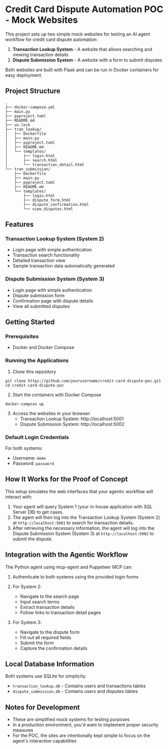 # Credit Card Dispute Automation POC - Mock Websites

This project sets up two simple mock websites for testing an AI agent workflow for credit card dispute automation:

1. **Transaction Lookup System** - A website that allows searching and viewing transaction details
2. **Dispute Submission System** - A website with a form to submit disputes

Both websites are built with Flask and can be run in Docker containers for easy deployment.

## Project Structure

```
.
├── docker-compose.yml
├── main.py
├── pyproject.toml
├── README.md
├── uv.lock
├── tran_lookup/
│   ├── Dockerfile
│   ├── main.py
│   ├── pyproject.toml
│   ├── README.md
│   └── templates/
│       ├── login.html
│       ├── search.html
│       └── transaction_detail.html
└── tran_submission/
    ├── Dockerfile
    ├── main.py
    ├── pyproject.toml
    ├── README.md
    └── templates/
        ├── login.html
        ├── dispute_form.html
        ├── dispute_confirmation.html
        └── view_disputes.html
```

## Features

### Transaction Lookup System (System 2)
- Login page with simple authentication
- Transaction search functionality
- Detailed transaction view
- Sample transaction data automatically generated

### Dispute Submission System (System 3)
- Login page with simple authentication
- Dispute submission form
- Confirmation page with dispute details
- View all submitted disputes

## Getting Started

### Prerequisites
- Docker and Docker Compose

### Running the Applications

1. Clone this repository
```
git clone https://github.com/yourusername/credit-card-dispute-poc.git
cd credit-card-dispute-poc
```

2. Start the containers with Docker Compose
```
docker-compose up
```

3. Access the websites in your browser:
   - Transaction Lookup System: http://localhost:5001
   - Dispute Submission System: http://localhost:5002

### Default Login Credentials

For both systems:
- Username: `demo`
- Password: `password`

## How It Works for the Proof of Concept

This setup simulates the web interfaces that your agentic workflow will interact with:

1. Your agent will query System 1 (your in-house application with SQL Server DB) to get cases.
2. The agent will then log into the Transaction Lookup System (System 2) at `http://localhost:5001` to search for transaction details.
3. After retrieving the necessary information, the agent will log into the Dispute Submission System (System 3) at `http://localhost:5002` to submit the dispute.

## Integration with the Agentic Workflow

The Python agent using mcp-agent and Puppeteer MCP can:

1. Authenticate to both systems using the provided login forms
2. For System 2:
   - Navigate to the search page
   - Input search terms
   - Extract transaction details
   - Follow links to transaction detail pages

3. For System 3:
   - Navigate to the dispute form
   - Fill out all required fields
   - Submit the form
   - Capture the confirmation details

## Local Database Information

Both systems use SQLite for simplicity:
- `transaction_lookup.db` - Contains users and transactions tables
- `dispute_submission.db` - Contains users and disputes tables

## Notes for Development

- These are simplified mock systems for testing purposes
- In a production environment, you'd want to implement proper security measures
- For the POC, the sites are intentionally kept simple to focus on the agent's interaction capabilities
